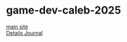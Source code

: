 # game-dev-caleb-2025

[main site](https://kymiira.github.io/game-dev-caleb-2025/public/index.html)<br>
[Details Journal](https://github.com/Kymiira/game-dev-caleb-2025/blob/main/markdownfiles/add-to-readme-journal-2025-s1.md)<br>
